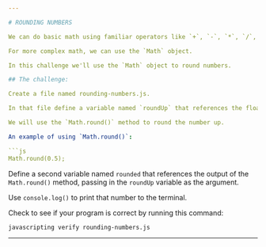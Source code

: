 ```yaml
---

# ROUNDING NUMBERS

We can do basic math using familiar operators like `+`, `-`, `*`, `/`, and `%`.

For more complex math, we can use the `Math` object.

In this challenge we'll use the `Math` object to round numbers.

## The challenge:

Create a file named rounding-numbers.js.

In that file define a variable named `roundUp` that references the float `1.5`.

We will use the `Math.round()` method to round the number up.

An example of using `Math.round()`:

```js
Math.round(0.5);
```

Define a second variable named `rounded` that references the output of the `Math.round()` method, passing in the `roundUp` variable as the argument.

Use `console.log()` to print that number to the terminal.

Check to see if your program is correct by running this command:

`javascripting verify rounding-numbers.js`

---
```

